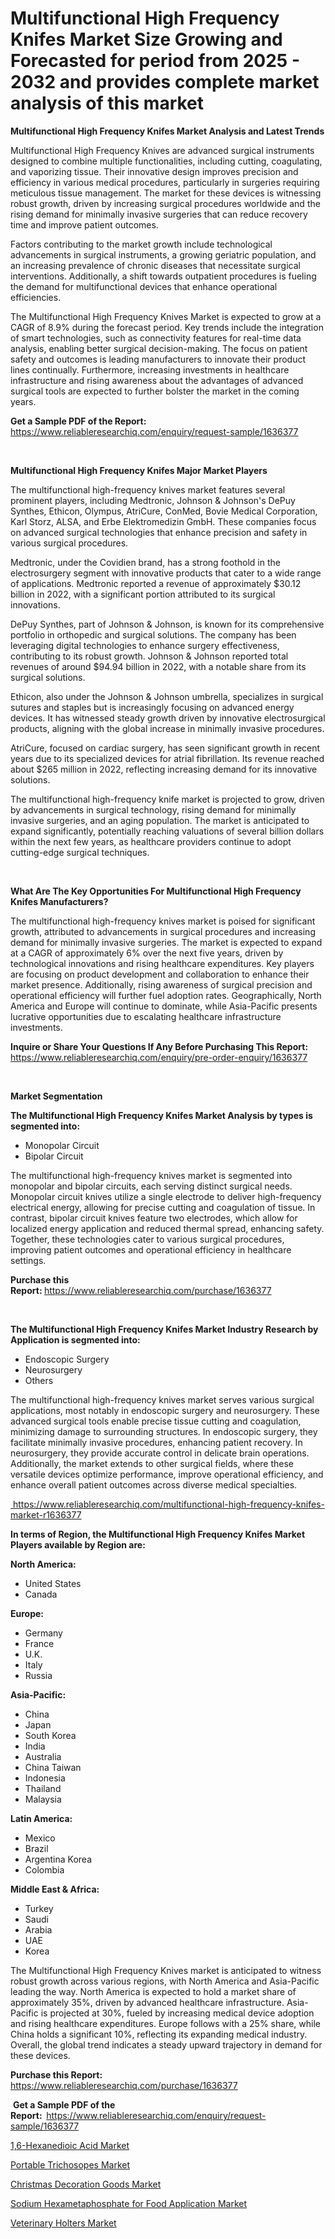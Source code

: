 <p><h1>Multifunctional High Frequency Knifes Market Size Growing and Forecasted for period from 2025 - 2032 and provides complete market analysis of this market</h1></p><p><strong>Multifunctional High Frequency Knifes Market Analysis and Latest Trends</strong></p>
<p><p>Multifunctional High Frequency Knives are advanced surgical instruments designed to combine multiple functionalities, including cutting, coagulating, and vaporizing tissue. Their innovative design improves precision and efficiency in various medical procedures, particularly in surgeries requiring meticulous tissue management. The market for these devices is witnessing robust growth, driven by increasing surgical procedures worldwide and the rising demand for minimally invasive surgeries that can reduce recovery time and improve patient outcomes.</p><p>Factors contributing to the market growth include technological advancements in surgical instruments, a growing geriatric population, and an increasing prevalence of chronic diseases that necessitate surgical interventions. Additionally, a shift towards outpatient procedures is fueling the demand for multifunctional devices that enhance operational efficiencies.</p><p>The Multifunctional High Frequency Knives Market is expected to grow at a CAGR of 8.9% during the forecast period. Key trends include the integration of smart technologies, such as connectivity features for real-time data analysis, enabling better surgical decision-making. The focus on patient safety and outcomes is leading manufacturers to innovate their product lines continually. Furthermore, increasing investments in healthcare infrastructure and rising awareness about the advantages of advanced surgical tools are expected to further bolster the market in the coming years.</p></p>
<p><strong>Get a Sample PDF of the Report:&nbsp;</strong> <a href="https://www.reliableresearchiq.com/enquiry/request-sample/1636377?utm_campaign=1088&utm_medium=2&utm_source=Github&utm_content=ia&utm_term=24032025&utm_id=multifunctional-high-frequency-knifes">https://www.reliableresearchiq.com/enquiry/request-sample/1636377</a></p>
<p>&nbsp;</p>
<p><strong>Multifunctional High Frequency Knifes Major Market Players</strong></p>
<p><p>The multifunctional high-frequency knives market features several prominent players, including Medtronic, Johnson & Johnson's DePuy Synthes, Ethicon, Olympus, AtriCure, ConMed, Bovie Medical Corporation, Karl Storz, ALSA, and Erbe Elektromedizin GmbH. These companies focus on advanced surgical technologies that enhance precision and safety in various surgical procedures.</p><p>Medtronic, under the Covidien brand, has a strong foothold in the electrosurgery segment with innovative products that cater to a wide range of applications. Medtronic reported a revenue of approximately $30.12 billion in 2022, with a significant portion attributed to its surgical innovations.</p><p>DePuy Synthes, part of Johnson & Johnson, is known for its comprehensive portfolio in orthopedic and surgical solutions. The company has been leveraging digital technologies to enhance surgery effectiveness, contributing to its robust growth. Johnson & Johnson reported total revenues of around $94.94 billion in 2022, with a notable share from its surgical solutions.</p><p>Ethicon, also under the Johnson & Johnson umbrella, specializes in surgical sutures and staples but is increasingly focusing on advanced energy devices. It has witnessed steady growth driven by innovative electrosurgical products, aligning with the global increase in minimally invasive procedures.</p><p>AtriCure, focused on cardiac surgery, has seen significant growth in recent years due to its specialized devices for atrial fibrillation. Its revenue reached about $265 million in 2022, reflecting increasing demand for its innovative solutions.</p><p>The multifunctional high-frequency knife market is projected to grow, driven by advancements in surgical technology, rising demand for minimally invasive surgeries, and an aging population. The market is anticipated to expand significantly, potentially reaching valuations of several billion dollars within the next few years, as healthcare providers continue to adopt cutting-edge surgical techniques.</p></p>
<p>&nbsp;</p>
<p><strong>What Are The Key Opportunities For Multifunctional High Frequency Knifes Manufacturers?</strong></p>
<p><p>The multifunctional high-frequency knives market is poised for significant growth, attributed to advancements in surgical procedures and increasing demand for minimally invasive surgeries. The market is expected to expand at a CAGR of approximately 6% over the next five years, driven by technological innovations and rising healthcare expenditures. Key players are focusing on product development and collaboration to enhance their market presence. Additionally, rising awareness of surgical precision and operational efficiency will further fuel adoption rates. Geographically, North America and Europe will continue to dominate, while Asia-Pacific presents lucrative opportunities due to escalating healthcare infrastructure investments.</p></p>
<p><strong>Inquire or Share Your Questions If Any Before Purchasing This Report:</strong> <a href="https://www.reliableresearchiq.com/enquiry/pre-order-enquiry/1636377?utm_campaign=1088&utm_medium=2&utm_source=Github&utm_content=ia&utm_term=24032025&utm_id=multifunctional-high-frequency-knifes">https://www.reliableresearchiq.com/enquiry/pre-order-enquiry/1636377</a></p>
<p>&nbsp;</p>
<p><strong>Market Segmentation</strong></p>
<p><strong>The Multifunctional High Frequency Knifes Market Analysis by types is segmented into:</strong></p>
<p><ul><li>Monopolar Circuit</li><li>Bipolar Circuit</li></ul></p>
<p><p>The multifunctional high-frequency knives market is segmented into monopolar and bipolar circuits, each serving distinct surgical needs. Monopolar circuit knives utilize a single electrode to deliver high-frequency electrical energy, allowing for precise cutting and coagulation of tissue. In contrast, bipolar circuit knives feature two electrodes, which allow for localized energy application and reduced thermal spread, enhancing safety. Together, these technologies cater to various surgical procedures, improving patient outcomes and operational efficiency in healthcare settings.</p></p>
<p><strong>Purchase this Report:&nbsp;</strong><a href="https://www.reliableresearchiq.com/purchase/1636377?utm_campaign=1088&utm_medium=2&utm_source=Github&utm_content=ia&utm_term=24032025&utm_id=multifunctional-high-frequency-knifes">https://www.reliableresearchiq.com/purchase/1636377</a></p>
<p>&nbsp;</p>
<p><strong>The Multifunctional High Frequency Knifes Market Industry Research by Application is segmented into:</strong></p>
<p><ul><li>Endoscopic Surgery</li><li>Neurosurgery</li><li>Others</li></ul></p>
<p><p>The multifunctional high-frequency knives market serves various surgical applications, most notably in endoscopic surgery and neurosurgery. These advanced surgical tools enable precise tissue cutting and coagulation, minimizing damage to surrounding structures. In endoscopic surgery, they facilitate minimally invasive procedures, enhancing patient recovery. In neurosurgery, they provide accurate control in delicate brain operations. Additionally, the market extends to other surgical fields, where these versatile devices optimize performance, improve operational efficiency, and enhance overall patient outcomes across diverse medical specialties.</p></p>
<p><a href="https://www.reliableresearchiq.com/multifunctional-high-frequency-knifes-market-r1636377?utm_campaign=1088&utm_medium=2&utm_source=Github&utm_content=ia&utm_term=24032025&utm_id=multifunctional-high-frequency-knifes">&nbsp;https://www.reliableresearchiq.com/multifunctional-high-frequency-knifes-market-r1636377</a></p>
<p><strong>In terms of Region, the Multifunctional High Frequency Knifes Market Players available by Region are:</strong></p>
<p>
    <p> <strong> North America: </strong>
        <ul>
            <li>United States</li>
            <li>Canada</li>
        </ul>
        </p> 
    <p> <strong> Europe: </strong>
        <ul>
            <li>Germany</li>
            <li>France</li>
            <li>U.K.</li>
            <li>Italy</li>
            <li>Russia</li>
        </ul>
        </p> 
    <p> <strong> Asia-Pacific: </strong>
        <ul>
            <li>China</li>
            <li>Japan</li>
            <li>South Korea</li>
            <li>India</li>
            <li>Australia</li>
            <li>China Taiwan</li>
            <li>Indonesia</li>
            <li>Thailand</li>
            <li>Malaysia</li>
        </ul>
        </p> 
    <p> <strong> Latin America: </strong>
        <ul>
            <li>Mexico</li>
            <li>Brazil</li>
            <li>Argentina Korea</li>
            <li>Colombia</li>
        </ul>
        </p> 
    <p> <strong> Middle East & Africa: </strong>
        <ul>
            <li>Turkey</li>
            <li>Saudi</li>
            <li>Arabia</li>
            <li>UAE</li>
            <li>Korea</li>
        </ul>
    </p>
    </p>
<p><p>The Multifunctional High Frequency Knives market is anticipated to witness robust growth across various regions, with North America and Asia-Pacific leading the way. North America is expected to hold a market share of approximately 35%, driven by advanced healthcare infrastructure. Asia-Pacific is projected at 30%, fueled by increasing medical device adoption and rising healthcare expenditures. Europe follows with a 25% share, while China holds a significant 10%, reflecting its expanding medical industry. Overall, the global trend indicates a steady upward trajectory in demand for these devices.</p></p>
<p><strong>Purchase this Report: </strong><a href="https://www.reliableresearchiq.com/purchase/1636377?utm_campaign=1088&utm_medium=2&utm_source=Github&utm_content=ia&utm_term=24032025&utm_id=multifunctional-high-frequency-knifes">https://www.reliableresearchiq.com/purchase/1636377</a></p>
<p>&nbsp;<strong>Get a Sample PDF of the Report:&nbsp;&nbsp;</strong><a href="https://www.reliableresearchiq.com/enquiry/request-sample/1636377?utm_campaign=1088&utm_medium=2&utm_source=Github&utm_content=ia&utm_term=24032025&utm_id=multifunctional-high-frequency-knifes">https://www.reliableresearchiq.com/enquiry/request-sample/1636377</a></p>
<p><strong></strong></p>
<p><p><a href="https://github.com/ujanoandryvw/Market-Research-Report-List-1/blob/main/16-hexanedioic-acid-market.md?utm_campaign=1088&utm_medium=2&utm_source=Github&utm_content=ia&utm_term=24032025&utm_id=multifunctional-high-frequency-knifes">1,6-Hexanedioic Acid Market</a></p><p><a href="https://github.com/bauzolesco/Market-Research-Report-List-1/blob/main/portable-trichosopes-market.md?utm_campaign=1088&utm_medium=2&utm_source=Github&utm_content=ia&utm_term=24032025&utm_id=multifunctional-high-frequency-knifes">Portable Trichosopes Market</a></p><p><a href="https://github.com/kuziaaring40/Market-Research-Report-List-1/blob/main/christmas-decoration-goods-market.md?utm_campaign=1088&utm_medium=2&utm_source=Github&utm_content=ia&utm_term=24032025&utm_id=multifunctional-high-frequency-knifes">Christmas Decoration Goods Market</a></p><p><a href="https://github.com/hoganemken50/Market-Research-Report-List-1/blob/main/sodium-hexametaphosphate-for-food-application-market.md?utm_campaign=1088&utm_medium=2&utm_source=Github&utm_content=ia&utm_term=24032025&utm_id=multifunctional-high-frequency-knifes">Sodium Hexametaphosphate for Food Application Market</a></p><p><a href="https://github.com/alablisepah/Market-Research-Report-List-1/blob/main/veterinary-holters-market.md?utm_campaign=1088&utm_medium=2&utm_source=Github&utm_content=ia&utm_term=24032025&utm_id=multifunctional-high-frequency-knifes">Veterinary Holters Market</a></p></p>